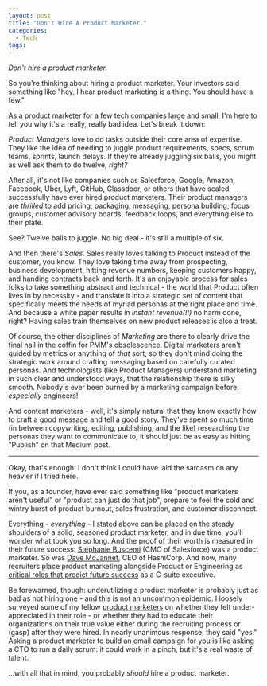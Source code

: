 ```yaml
---
layout: post
title: "Don't Hire A Product Marketer."
categories:
  - Tech
tags:
---
```


*Don't hire a product marketer.*

So you're thinking about hiring a product marketer. Your investors said something like "hey, I hear product marketing is a thing. You should have a few."

As a product marketer for a few tech companies large and small, I'm here to tell you why it's a really, really bad idea. Let's break it down:

*Product Managers* love to do tasks outside their core area of expertise. They like the idea of needing to juggle product requirements, specs, scrum teams, sprints, launch delays. If they're already juggling six balls, you might as well ask them to do twelve, _right?_

After all, it's not like companies such as Salesforce, Google, Amazon, Facebook, Uber, Lyft, GitHub, Glassdoor, or others that have scaled successfully have ever hired product marketers. Their product managers are _thrilled_ to add pricing, packaging, messaging, persona building, focus groups, customer advisory boards, feedback loops, and everything else to their plate.

See? Twelve balls to juggle. No big deal - it's still a multiple of six.

And then there's *Sales*. Sales really loves talking to Product instead of the customer, you know. They love taking time away from prospecting, business development, hitting revenue numbers, keeping customers happy, and handing contracts back and forth. It's an enjoyable process for sales folks to take something abstract and technical - the world that Product often lives in by necessity - and translate it into a strategic set of content that specifically meets the needs of myriad personas at the right place and time. And because a white paper results in _instant revenue(!!)_ no harm done, right? Having sales train themselves on new product releases is also a treat.

Of course, the other disciplines of *Marketing* are there to clearly drive the final nail in the coffin for PMM's obsolescence. Digital marketers aren't guided by metrics or anything of _that_ sort, so they don't mind doing the strategic work around crafting messaging based on carefully curated personas. And technologists (like Product Managers) understand marketing in such clear and understood ways, that the relationship there is silky smooth. Nobody's ever been burned by a marketing campaign before, _especially_ engineers!  

And content marketers - well, it's simply natural that they know exactly how to craft a good message and tell a good story. They've spent so much time (in between copywriting, editing, publishing, and the like) researching the personas they want to communicate to, it should just be as easy as hitting "Publish" on that Medium post.  

-----

Okay, that's enough: I don't think I could have laid the sarcasm on any heavier if I tried here.

If you, as a founder, have ever said something like "product marketers aren't useful" or "product can just do that job", prepare to feel the cold and wintry burst of product burnout, sales frustration, and customer disconnect.

Everything - *everything* - I stated above can be placed on the steady shoulders of a solid, seasoned product marketer, and in due time, you'll wonder what took you so long. And the proof of their worth is measured in their future success: [Stephanie Buscemi](https://twitter.com/sbuscemi) (CMO of Salesforce) was a product marketer. So was [Dave McJannet](https://www.forbes.com/sites/justinwarren/2016/08/10/exclusive-david-mcjannet-joins-hashicorp-as-ceo/#5f7bfabb864d), CEO of HashiCorp. And now, many recruiters place product marketing alongside Product or Engineering as [critical roles that predict future success](https://www.businessinsider.com/what-makes-a-good-ceo-from-okcupid-tinder-vimeo-iac-executive-recruiter-2018-4/) as a C-suite executive.  

Be forewarned, though: underutilizing a product marketer is probably just as bad as not hiring one - and this is not an uncommon epidemic. I loosely surveyed some of my fellow [product marketers](https://productmarketingalliance.com/) on whether they felt under-appreciated in their role - or whether they had to educate their organizations on their true value either during the recruiting process or (gasp) after they were hired. In nearly unanimous response, they said "yes." Asking a product marketer to build an email campaign for you is like asking a CTO to run a daily scrum: it could work in a pinch, but it's a real waste of talent.

...with all that in mind, you probably _should_ hire a product marketer. 
